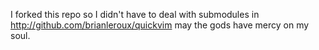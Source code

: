 I forked this repo so I didn't have to deal with submodules in http://github.com/brianleroux/quickvim may the gods have mercy on my soul.
